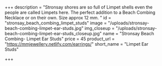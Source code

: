 +++
description = "Stronsay shores are so full of Limpet shells even the people are called Limpets here. The perfect addition to a Beach Combing Necklace or on their own. Size approx 12 mm. "
id = "stronsay_beach_combing_limpet_studs"
image = "/uploads/stronsay-beach-combing-limpet-ear-studs.jpg"
img_closeup = "/uploads/stronsay-beach-combing-limpet-ear-studs_closeup.jpg"
name = "Stronsay Beach Combing- Limpet Ear Studs"
price = 45
product_url = "https://mmjewellery.netlify.com/earrings/"
short_name = "Limpet Ear Studs"

+++
